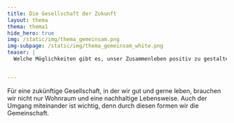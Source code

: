 ```yaml
---
title: Die Gesellschaft der Zukunft
layout: thema
thema: thema1
hide_hero: true
img: /static/img/thema_gemeinsam.png
img-subpage: /static/img/thema_gemeinsam_white.png
teaser: |
  Welche Möglichkeiten gibt es, unser Zusammenleben positiv zu gestalten?


---
```


Für eine zukünftige Gesellschaft, in der wir gut und gerne leben, brauchen wir nicht nur Wohnraum und eine nachhaltige Lebensweise. Auch der Umgang miteinander ist wichtig, denn durch diesen formen wir die Gemeinschaft.
